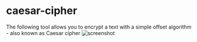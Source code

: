 # caesar-cipher
The following tool allows you to encrypt a text with a simple offset algorithm - also known as Caesar cipher
![screenshot](https://user-images.githubusercontent.com/79348524/188324852-74d2b541-9f0b-4bf7-9885-191c8d0130c3.png)
